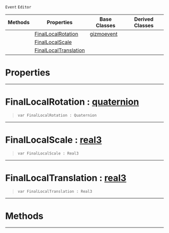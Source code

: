  `Event` `Editor`



|Methods|Properties|Base Classes|Derived Classes|
|---|---|---|---|
| |[ FinalLocalRotation](objecttransformgizmoevent.md#finallocalrotation-zero)|[gizmoevent](gizmoevent.md)| |
| |[ FinalLocalScale](objecttransformgizmoevent.md#finallocalscale-zilch-eng)| | |
| |[ FinalLocalTranslation](objecttransformgizmoevent.md#finallocaltranslation-ze)| | |


 #  Properties


---  
 #  FinalLocalRotation : [quaternion](../nada_base_types/quaternion.md)

> 
> ```TS:Nada
> var FinalLocalRotation : Quaternion


---  
 #  FinalLocalScale : [real3](../nada_base_types/real3.md)

> 
> ```TS:Nada
> var FinalLocalScale : Real3


---  
 #  FinalLocalTranslation : [real3](../nada_base_types/real3.md)

> 
> ```TS:Nada
> var FinalLocalTranslation : Real3


---  
 #  Methods


---  
 

 